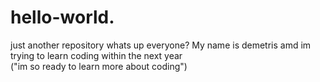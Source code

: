 # hello-world.
just another repository
whats up everyone?
My name is demetris amd im trying to learn coding within the next year     
("im so ready to learn more about coding")
